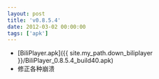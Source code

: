 ```yaml
---
layout: post
title: 'v0.8.5.4'
date: 2012-03-02 00:00:00
tags: ['apk']
---
```

- [BiliPlayer.apk]({{ site.my_path.down_biliplayer }}/BiliPlayer_0.8.5.4_build40.apk)
- 修正各种崩溃
